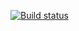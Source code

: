 [![Build status](https://ci.appveyor.com/api/projects/status/pmvjgm63dw2dxjeo?svg=true)](https://ci.appveyor.com/project/Julia-Nemkina/aqa-hw5-patterns-1)
